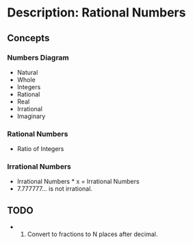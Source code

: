 # Description: Rational Numbers

## Concepts
### Numbers Diagram
* Natural
* Whole
* Integers
* Rational
* Real
* Irrational
* Imaginary

### Rational Numbers
* Ratio of Integers

### Irrational Numbers
* Irrational Numbers * x = Irrational Numbers
* 7.777777... is not irrational.

## TODO
* 1. Convert to fractions to N places after decimal. 
